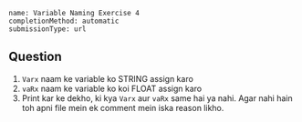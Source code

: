 ```ngMeta
name: Variable Naming Exercise 4
completionMethod: automatic
submissionType: url
```

## Question

1. `Varx` naam ke variable ko STRING assign karo
2. `vaRx` naam ke variable ko koi FLOAT assign karo
3. Print kar ke dekho, ki kya `Varx` aur `vaRx` same hai ya nahi. Agar nahi hain toh apni file mein ek comment mein iska reason likho.
